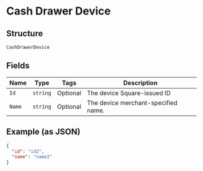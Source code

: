 
# Cash Drawer Device

## Structure

`CashDrawerDevice`

## Fields

| Name | Type | Tags | Description |
|  --- | --- | --- | --- |
| `Id` | `string` | Optional | The device Square-issued ID |
| `Name` | `string` | Optional | The device merchant-specified name. |

## Example (as JSON)

```json
{
  "id": "id2",
  "name": "name2"
}
```

